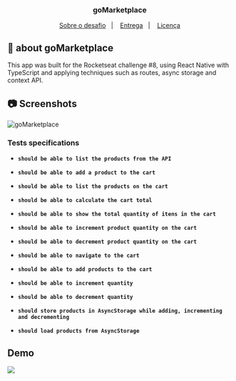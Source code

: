 <h3 align="center">
  goMarketplace
</h3>

<p align="center">
  <a href="#rocket-sobre-o-desafio">Sobre o desafio</a>&nbsp;&nbsp;&nbsp;|&nbsp;&nbsp;&nbsp;
  <a href="#calendar-entrega">Entrega</a>&nbsp;&nbsp;&nbsp;|&nbsp;&nbsp;&nbsp;
  <a href="#memo-licença">Licença</a>
</p>

## :iphone: about goMarketplace

This app was built for the Rocketseat challenge #8, using React Native with TypeScript and applying techniques such as routes, async storage and context API.


## :camera: Screenshots

<img alt="goMarketplace" src="https://i.imgur.com/AbUkuyI.png" />



### Tests specifications

- **`should be able to list the products from the API`**

- **`should be able to add a product to the cart`**

- **`should be able to list the products on the cart`**

- **`should be able to calculate the cart total`**

- **`should be able to show the total quantity of itens in the cart`**

- **`should be able to increment product quantity on the cart`**

- **`should be able to decrement product quantity on the cart`**

- **`should be able to navigate to the cart`**

- **`should be able to add products to the cart`**

- **`should be able to increment quantity`**

- **`should be able to decrement quantity`**

- **`should store products in AsyncStorage while adding, incrementing and decrementing`**

- **`should load products from AsyncStorage`**

## Demo

<a href="https://www.youtube.com/watch?v=4FjDpaiXmlE" target="_blank" align="center">
  <img src="https://i.imgur.com/MFc8lCX.png">
</a>
